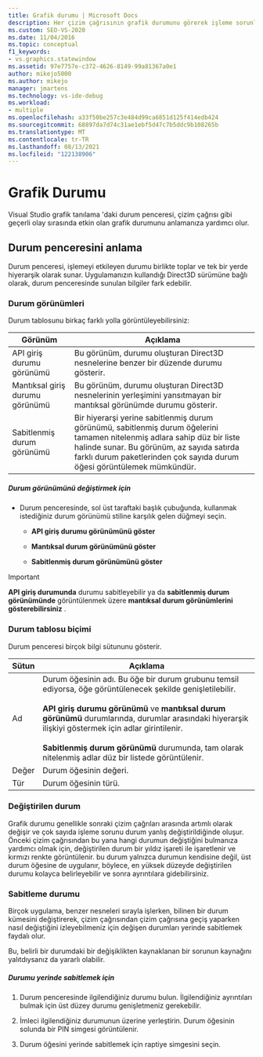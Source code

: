 ```yaml
---
title: Grafik durumu | Microsoft Docs
description: Her çizim çağrısının grafik durumunu görerek işleme sorunlarını giderin. Önceki çağrıdan değiştirilen durum bölümleri vurgulanır.
ms.custom: SEO-VS-2020
ms.date: 11/04/2016
ms.topic: conceptual
f1_keywords:
- vs.graphics.statewindow
ms.assetid: 97e7757e-c372-4626-8149-99a81367a0e1
author: mikejo5000
ms.author: mikejo
manager: jmartens
ms.technology: vs-ide-debug
ms.workload:
- multiple
ms.openlocfilehash: a33f50be257c3e484d99ca6851d125f414edb424
ms.sourcegitcommit: 68897da7d74c31ae1ebf5d47c7b5ddc9b108265b
ms.translationtype: MT
ms.contentlocale: tr-TR
ms.lasthandoff: 08/13/2021
ms.locfileid: "122138906"
---
```

# <a name="graphics-state"></a>Grafik Durumu
Visual Studio grafik tanılama 'daki durum penceresi, çizim çağrısı gibi geçerli olay sırasında etkin olan grafik durumunu anlamanıza yardımcı olur.

## <a name="understanding-the-state-window"></a>Durum penceresini anlama
 Durum penceresi, işlemeyi etkileyen durumu birlikte toplar ve tek bir yerde hiyerarşik olarak sunar. Uygulamanızın kullandığı Direct3D sürümüne bağlı olarak, durum penceresinde sunulan bilgiler fark edebilir.

### <a name="state-views"></a>Durum görünümleri
 Durum tablosunu birkaç farklı yolla görüntüleyebilirsiniz:

|Görünüm|Açıklama|
|----------|-----------------|
|API giriş durumu görünümü|Bu görünüm, durumu oluşturan Direct3D nesnelerine benzer bir düzende durumu gösterir.|
|Mantıksal giriş durumu görünümü|Bu görünüm, durumu oluşturan Direct3D nesnelerinin yerleşimini yansıtmayan bir mantıksal görünümde durumu gösterir.|
|Sabitlenmiş durum görünümü|Bir hiyerarşi yerine sabitlenmiş durum görünümü, sabitlenmiş durum öğelerini tamamen nitelenmiş adlara sahip düz bir liste halinde sunar. Bu görünüm, az sayıda satırda farklı durum paketlerinden çok sayıda durum öğesi görüntülemek mümkündür.|

##### <a name="to-change-the-state-view"></a>Durum görünümünü değiştirmek için

- Durum penceresinde, sol üst taraftaki başlık çubuğunda, kullanmak istediğiniz durum görünümü stiline karşılık gelen düğmeyi seçin.

  - **API giriş durumu görünümünü göster**

  - **Mantıksal durum görünümünü göster**

  - **Sabitlenmiş durum görünümünü göster**

> [!IMPORTANT]
> **API giriş durumunda** durumu sabitleyebilir ya da **sabitlenmiş durum görünümünde** görüntülenmek üzere **mantıksal durum görünümlerini gösterebilirsiniz** .

### <a name="state-table-format"></a>Durum tablosu biçimi
 Durum penceresi birçok bilgi sütununu gösterir.

|Sütun|Açıklama|
|------------|-----------------|
|Ad|Durum öğesinin adı. Bu öğe bir durum grubunu temsil ediyorsa, öğe görüntülenecek şekilde genişletilebilir.<br /><br /> **API giriş durumu görünümü** ve **mantıksal durum görünümü** durumlarında, durumlar arasındaki hiyerarşik ilişkiyi göstermek için adlar girintilenir.<br /><br /> **Sabitlenmiş durum görünümü** durumunda, tam olarak nitelenmiş adlar düz bir listede görüntülenir.|
|Değer|Durum öğesinin değeri.|
|Tür|Durum öğesinin türü.|

### <a name="changed-state"></a>Değiştirilen durum
 Grafik durumu genellikle sonraki çizim çağrıları arasında artımlı olarak değişir ve çok sayıda işleme sorunu durum yanlış değiştirildiğinde oluşur. Önceki çizim çağrısından bu yana hangi durumun değiştiğini bulmanıza yardımcı olmak için, değiştirilen durum bir yıldız işareti ile işaretlenir ve kırmızı renkte görüntülenir. bu durum yalnızca durumun kendisine değil, üst durum öğesine de uygulanır, böylece, en yüksek düzeyde değiştirilen durumu kolayca belirleyebilir ve sonra ayrıntılara gidebilirsiniz.

### <a name="pinning-state"></a>Sabitleme durumu
 Birçok uygulama, benzer nesneleri sırayla işlerken, bilinen bir durum kümesini değiştirerek, çizim çağrısından çizim çağrısına geçiş yaparken nasıl değiştiğini izleyebilmeniz için değişen durumları yerinde sabitlemek faydalı olur.

 Bu, belirli bir durumdaki bir değişiklikten kaynaklanan bir sorunun kaynağını yalıtdıysanız da yararlı olabilir.

##### <a name="to-pin-state-in-place"></a>Durumu yerinde sabitlemek için

1. Durum penceresinde ilgilendiğiniz durumu bulun. İlgilendiğiniz ayrıntıları bulmak için üst düzey durumu genişletmeniz gerekebilir.

2. İmleci ilgilendiğiniz durumunun üzerine yerleştirin. Durum öğesinin solunda bir PIN simgesi görüntülenir.

3. Durum öğesini yerinde sabitlemek için raptiye simgesini seçin.
